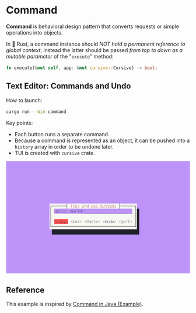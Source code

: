 # Command

**Command** is behavioral design pattern that converts requests or
simple operations into objects.

In 🦀 Rust, a command instance should _NOT hold a permanent reference to global
context_, instead the latter should be passed _from top to down as a mutable
parameter_ of the "`execute`" method:

```rust
fn execute(&mut self, app: &mut cursive::Cursive) -> bool;
```

## Text Editor: Commands and Undo

How to launch:

```bash
cargo run --bin command
```

Key points:

- Each button runs a separate command.
- Because a command is represented as an object, it can be pushed into a
  `history` array in order to be undone later.
- TUI is created with `cursive` crate.

![Text Editor screenshot](res/editor.png)

## Reference

This example is inspired by [Command in Java (Example)](https://refactoring.guru/design-patterns/command/java/example).
